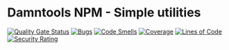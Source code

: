 # Damntools NPM - Simple utilities

[![Quality Gate Status](https://sonar.dev.damntools.fr/api/project_badges/measure?project=fr.damntools.npm.streamable&metric=alert_status&token=sqb_17543a9eeb004ecd91a80a227812f058944664b0)](https://sonar.dev.damntools.fr/dashboard?id=fr.damntools.npm.streamable)
[![Bugs](https://sonar.dev.damntools.fr/api/project_badges/measure?project=fr.damntools.npm.streamable&metric=bugs&token=sqb_17543a9eeb004ecd91a80a227812f058944664b0)](https://sonar.dev.damntools.fr/dashboard?id=fr.damntools.npm.streamable)
[![Code Smells](https://sonar.dev.damntools.fr/api/project_badges/measure?project=fr.damntools.npm.streamable&metric=code_smells&token=sqb_17543a9eeb004ecd91a80a227812f058944664b0)](https://sonar.dev.damntools.fr/dashboard?id=fr.damntools.npm.streamable)
[![Coverage](https://sonar.dev.damntools.fr/api/project_badges/measure?project=fr.damntools.npm.streamable&metric=coverage&token=sqb_17543a9eeb004ecd91a80a227812f058944664b0)](https://sonar.dev.damntools.fr/dashboard?id=fr.damntools.npm.streamable)
[![Lines of Code](https://sonar.dev.damntools.fr/api/project_badges/measure?project=fr.damntools.npm.streamable&metric=ncloc&token=sqb_17543a9eeb004ecd91a80a227812f058944664b0)](https://sonar.dev.damntools.fr/dashboard?id=fr.damntools.npm.streamable)
[![Security Rating](https://sonar.dev.damntools.fr/api/project_badges/measure?project=fr.damntools.npm.streamable&metric=security_rating&token=sqb_17543a9eeb004ecd91a80a227812f058944664b0)](https://sonar.dev.damntools.fr/dashboard?id=fr.damntools.npm.streamable)
